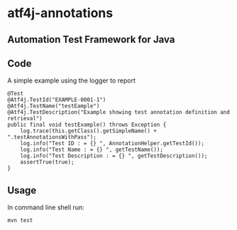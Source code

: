 # atf4j-annotations
## Automation Test Framework for Java

## Code

A simple example using the logger to report

	@Test
	@Atf4j.TestId("EXAMPLE-0001-1")
	@Atf4j.TestName("testEample")
	@Atf4j.TestDescription("Example showing test annotation definition and retrieval")
	public final void testExample() throws Exception {
		log.trace(this.getClass().getSimpleName() + ".testAnnotationsWithPass");
		log.info("Test ID : = {} ", AnnotationHelper.getTestId());
		log.info("Test Name : = {} ", getTestName());
		log.info("Test Description : = {} ", getTestDescription());
		assertTrue(true);
	}

## Usage

In command line shell run:

    mvn test

